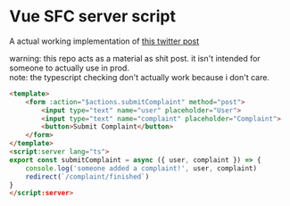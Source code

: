 # Vue SFC server script

A actual working implementation of [this twitter post](https://twitter.com/_hyf0/status/1654521901631541251?s=20)

warning: this repo acts as a material as shit post. it isn't intended for someone to actually use in prod.  
note: the typescript checking don't actually work because i don't care.

```html
<template>
    <form :action="$actions.submitComplaint" method="post">
        <input type="text" name="user" placeholder="User">
        <input type="text" name="complaint" placeholder="Complaint">
        <button>Submit Complaint</button>
    </form>
</template>
<script:server lang="ts">
export const submitComplaint = async ({ user, complaint }) => {
    console.log('someone added a complaint!', user, complaint)
    redirect(`/complaint/finished`)
}
</script:server>
```